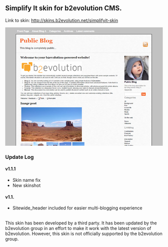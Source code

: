 ## Simplify It skin for b2evolution CMS.

Link to skin: http://skins.b2evolution.net/simplifyit-skin

<img src="skinshot.png"/>

### Update Log

#### v1.1.1

- Skin name fix
- New skinshot

#### v1.1.

- Sitewide_header included for easier multi-blogging experience

<br/>
This skin has been developed by a third party. It has been updated by the b2evolution group in an effort to make it work with the latest version of b2evolution. However, this skin is not officially supported by the b2evolution group.
